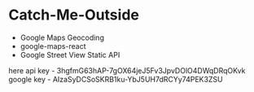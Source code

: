 # Catch-Me-Outside

- Google Maps Geocoding
- google-maps-react
- Google Street View Static API

here api key - 3hgfmG63hAP-7gOX64jeJ5Fv3JpvDOlO4DWqDRqOKvk
google key - AIzaSyDCSoSKRB1ku-YbJ5UH7dRCYy74PEK3ZSU
